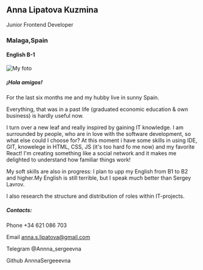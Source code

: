 ## Anna Lipatova Kuzmina

Junior Frontend Developer

### Malaga,Spain

#### English B-1

![My foto](https://lh3.googleusercontent.com/a/AGNmyxYFMrszfr-QSYF4SOdaddwGSF17CbFIPI4MT_Q2uw=s576)


##### ¡Hola amigos!

For the last six months me and my hubby live in sunny Spain.

Everything, that was in a past life (graduated economic education & own business) is hardly useful now. 

I turn over a new leaf and really inspired by gaining IT knowledge.
I am surrounded by people, who are in love with the software development, so what else could I choose for?
At this moment i have some  skills in using IDE, GIT, knowelege in HTML, CSS,  JS (it's too hard fo me now) and my favorite React!
I'm creating something like a social network 
and it makes me delighted to understand how familiar things work!

My soft skills are also in progress: I plan to upp my English from B1 to B2 and higher.My English is still terrible, but I speak much better than Sergey Lavrov.

I also research the structure and distribution of roles within IT-projects.

##### Contacts:
Phone +34 621 086 703

Email anna.s.lipatova@gmail.com

Telegram @Annna_sergeevna

Github AnnnaSergeeevna